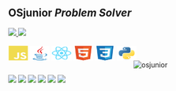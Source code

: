 ##  OSjunior *Problem Solver*

<div>

<a href="https://github.com/OSjunior-dev">

<img height="180em" src="https://github-readme-stats.vercel.app/api?username=OSjunior-dev&show_icons=true&theme=dark&include_all_commits=true&count_private=true"/>

<img height="180em" src="https://github-readme-stats.vercel.app/api/top-langs/?username=OSjunior-dev&layout=compact&langs_count=7&theme=dark"/>



</a>

</div>

<div style="display: inline_block"><br>

<img align="center" alt="junior-Js" height="30" width="40" src="https://raw.githubusercontent.com/devicons/devicon/master/icons/javascript/javascript-plain.svg">

<img align="center" alt="junior-java" height="30" width="40" src="https://raw.githubusercontent.com/devicons/devicon/master/icons/java/java-original.svg">

<img align="center" alt="junior-React" height="30" width="40" src="https://raw.githubusercontent.com/devicons/devicon/master/icons/react/react-original.svg">

<img align="center" alt="junior-HTML" height="30" width="40" src="https://raw.githubusercontent.com/devicons/devicon/master/icons/html5/html5-original.svg">

<img align="center" alt="junior-CSS" height="30" width="40" src="https://raw.githubusercontent.com/devicons/devicon/master/icons/css3/css3-original.svg">

<img align="center" alt="junior-Python" height="30" width="40" src="https://raw.githubusercontent.com/devicons/devicon/master/icons/python/python-original.svg">


  <img align="right" alt="osjunior" height="150" width="250" src="https://media.giphy.com/media/42BtTK6zkWR1OMVY8J/giphy.gif">
</div>

##

<div>
<a href="https://www.youtube.com/channel/UCYrGA6cAGqMY5yy0UcGt42Q" target="_blank"><img src="https://img.shields.io/badge/YouTube-FF0000?style=for-the-badge&logo=youtube&logoColor=white" target="_blank"></a>
<a href="" target="_blank"><img src="https://img.shields.io/badge/-Instagram-%20B2AA?style=for-the-badge&logo=instagram&logoColor=white" target="_blank"></a>
<a href="" target="_blank"><img src="https://img.shields.io/badge/Twitch-9146FF?style=for-the-badge&logo=twitch&logoColor=white" target="_blank"></a>
<a href="" target="_blank"><img src="https://img.shields.io/badge/Discord-7289DA?style=for-the-badge&logo=discord&logoColor=white" target="_blank"></a>
<a href = "mailto:cworkclk@gmail.com"><img src="https://img.shields.io/badge/-Gmail-%23333?style=for-the-badge&logo=gmail&logoColor=white" target="_blank"></a>
<a href="https://www.linkedin.com/in/olavo-s-junior-990a27214/" target="_blank"><img src="https://img.shields.io/badge/-LinkedIn-%230077B5?style=for-the-badge&logo=linkedin&logoColor=white" target="_blank"></a>

</div>
